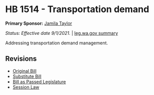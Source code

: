 # HB 1514 - Transportation demand
**Primary Sponsor:** [Jamila Taylor](/person/leg/jamila.taylor.md)

*Status: Effective date 9/1/2021.* | [leg.wa.gov summary](https://app.leg.wa.gov/billsummary?BillNumber=1514&Year=2021)

Addressing transportation demand management.

## Revisions
* [Original Bill](1/)
* [Substitute Bill](S/)
* [Bill as Passed Legislature](S.PL/)
* [Session Law](S.SL/)